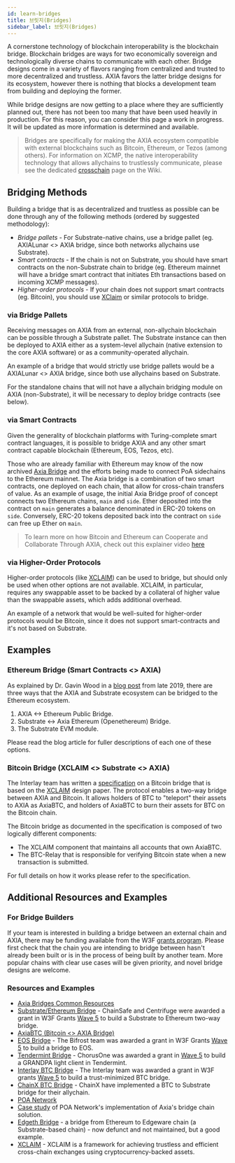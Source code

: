 ```yaml
---
id: learn-bridges
title: 브릿지(Bridges)
sidebar_label: 브릿지(Bridges)
---
```


A cornerstone technology of blockchain interoperability is the blockchain bridge. Blockchain bridges are ways for two economically sovereign and technologically diverse chains to communicate with each other. Bridge designs come in a variety of flavors ranging from centralized and trusted to more decentralized and trustless. AXIA favors the latter bridge designs for its ecosystem, however there is nothing that blocks a development team from building and deploying the former.

While bridge designs are now getting to a place where they are sufficiently planned out, there has not been too many that have been used heavily in production. For this reason, you can consider this page a work in progress. It will be updated as more information is determined and available.

> Bridges are specifically for making the AXIA ecosystem compatible with external blockchains such as Bitcoin, Ethereum, or Tezos (among others). For information on XCMP, the native interoperability technology that allows allychains to trustlessly communicate, please see the dedicated [crosschain](learn-crosschain) page on the Wiki.

## Bridging Methods

Building a bridge that is as decentralized and trustless as possible can be done through any of the following methods (ordered by suggested methodology):

- _Bridge pallets_ - For Substrate-native chains, use a bridge pallet (eg. AXIALunar <> AXIA bridge, since both networks allychains use Substrate).
- _Smart contracts_ - If the chain is not on Substrate, you should have smart contracts on the non-Substrate chain to bridge (eg. Ethereum mainnet will have a bridge smart contract that initiates Eth transactions based on incoming XCMP messages).
- _Higher-order protocols_ - If your chain does not support smart contracts (eg. Bitcoin), you should use [XClaim](https://eprint.iacr.org/2018/643.pdf) or similar protocols to bridge.

### via Bridge Pallets

Receiving messages on AXIA from an external, non-allychain blockchain can be possible through a Substrate pallet. The Substrate instance can then be deployed to AXIA either as a system-level allychain (native extension to the core AXIA software) or as a community-operated allychain.

An example of a bridge that would strictly use bridge pallets would be a AXIALunar <> AXIA bridge, since both use allychains based on Substrate.

For the standalone chains that will not have a allychain bridging module on AXIA (non-Substrate), it will be necessary to deploy bridge contracts (see below).

### via Smart Contracts

Given the generality of blockchain platforms with Turing-complete smart contract languages, it is possible to bridge AXIA and any other smart contract capable blockchain (Ethereum, EOS, Tezos, etc).

Those who are already familiar with Ethereum may know of the now archived [Axia Bridge](https://github.com/axia-tech/axia-bridge) and the efforts being made to connect PoA sidechains to the Ethereum mainnet. The Axia bridge is a combination of two smart contracts, one deployed on each chain, that allow for cross-chain transfers of value. As an example of usage, the initial Axia Bridge proof of concept connects two Ethereum chains, `main` and `side`. Ether deposited into the contract on `main` generates a balance denominated in ERC-20 tokens on `side`. Conversely, ERC-20 tokens deposited back into the contract on `side` can free up Ether on `main`.

> To learn more on how Bitcoin and Ethereum can Cooperate and Collaborate Through AXIA, check out this explainer video [here](https://www.youtube.com/watch?v=rvoFUiOR3cM)

### via Higher-Order Protocols

Higher-order protocols (like [XCLAIM](https://eprint.iacr.org/2018/643.pdf)) can be used to bridge, but should only be used when other options are not available. XCLAIM, in particular, requires any swappable asset to be backed by a collateral of higher value than the swappable assets, which adds additional overhead.

An example of a network that would be well-suited for higher-order protocols would be Bitcoin, since it does not support smart-contracts and it's not based on Substrate.

## Examples

### Ethereum Bridge (Smart Contracts <> AXIA)

As explained by Dr. Gavin Wood in a [blog post](https://medium.com/AXIA.network/AXIA-substrate-and-ethereum-f0bf1ccbfd13) from late 2019, there are three ways that the AXIA and Substrate ecosystem can be bridged to the Ethereum ecosystem.

1. AXIA <-> Ethereum Public Bridge.
1. Substrate <-> Axia Ethereum (Openethereum) Bridge.
1. The Substrate EVM module.

Please read the blog article for fuller descriptions of each one of these options.

### Bitcoin Bridge (XCLAIM <> Substrate <> AXIA)

The Interlay team has written a [specification](https://interlay.gitlab.io/axiabtc-spec/) on a Bitcoin bridge that is based on the [XCLAIM](https://eprint.iacr.org/2018/643.pdf) design paper. The protocol enables a two-way bridge between AXIA and Bitcoin. It allows holders of BTC to "teleport" their assets to AXIA as AxiaBTC, and holders of AxiaBTC to burn their assets for BTC on the Bitcoin chain.

The Bitcoin bridge as documented in the specification is composed of two logically different components:

- The XCLAIM component that maintains all accounts that own AxiaBTC.
- The BTC-Relay that is responsible for verifying Bitcoin state when a new transaction is submitted.

For full details on how it works please refer to the specification.

## Additional Resources and Examples

### For Bridge Builders

If your team is interested in building a bridge between an external chain and AXIA, there may be funding available from the W3F [grants program](https://github.com/axia-tech/General-Grants-Program). Please first check that the chain you are intending to bridge between hasn't already been built or is in the process of being built by another team. More popular chains with clear use cases will be given priority, and novel bridge designs are welcome.

### Resources and Examples

- [Axia Bridges Common Resources](https://github.com/axia-tech/axia-bridges-common)
- [Substrate/Ethereum Bridge](https://github.com/ChainSafe/ChainBridge) - ChainSafe and Centrifuge were awarded a grant in W3F Grants [Wave 5](https://medium.com/web3foundation/AXIA.org-grants-wave-5-recipients-2205f4fde096) to build a Substrate to Ethereum two-way bridge.
- [AxiaBTC (Bitcoin <> AXIA Bridge)](https://docs.axiabtc.io/#/)
- [EOS Bridge](https://github.com/bifrost-codes/bifrost) - The Bifrost team was awarded a grant in W3F Grants [Wave 5](https://medium.com/web3foundation/AXIA.org-grants-wave-5-recipients-2205f4fde096) to build a bridge to EOS.
- [Tendermint Bridge](https://github.com/ChorusOne/tendermint-light-client) - ChorusOne was awarded a grant in [Wave 5](https://medium.com/web3foundation/AXIA.org-grants-wave-5-recipients-2205f4fde096) to build a GRANDPA light client in Tendermint.
- [Interlay BTC Bridge](https://interlay.gitlab.io/axiabtc-spec/) - The Interlay team was awarded a grant in W3F grants [Wave 5](https://medium.com/web3foundation/AXIA.org-grants-wave-5-recipients-2205f4fde096) to build a trust-minimized BTC bridge.
- [ChainX BTC Bridge](https://github.com/chainx-org/ChainX/tree/master/xrml/xbridge/bitcoin) - ChainX have implemented a BTC to Substrate bridge for their allychain.
- [POA Network](https://poa.network/)
- [Case study](https://medium.com/giveth/ethereum-dapp-scaling-poa-network-acee8a51e772) of POA Network's implementation of Axia's bridge chain solution.
- [Edgeth Bridge](https://github.com/hicommonwealth/edgeth_bridge/) - a bridge from Ethereum to Edgeware chain (a Substrate-based chain) - now defunct and not maintained, but a good example.
- [XCLAIM](https://eprint.iacr.org/2018/643.pdf) - XCLAIM is a framework for achieving trustless and efficient cross-chain exchanges using cryptocurrency-backed assets.
